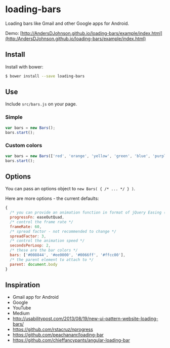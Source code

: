 loading-bars
============

Loading bars like Gmail and other Google apps for Android.

Demo: [http://AndersDJohnson.github.io/loading-bars/example/index.html](http:/AndersDJohnson.github.io/loading-bars/example/index.html)


## Install

Install with bower:

```sh
$ bower install --save loading-bars
```

## Use

Include `src/bars.js` on your page.

### Simple

```js
var bars = new Bars();
bars.start();

```

### Custom colors

```js
var bars = new Bars(['red', 'orange', 'yellow', 'green', 'blue', 'purple']);
bars.start();

```

## Options

You can pass an options object to `new Bars( { /* ... */ } )`.

Here are more options - the current defaults:

```js
{
  /* you can provide an animation function in format of jQuery Easing (http://gsgd.co.uk/sandbox/jquery/easing/) */
  progressFn: easeOutQuad,
  /* control the frame rate */
  frameRate: 60,
  /* spread factor - not recommended to change */
  spreadFactor: 3,
  /* control the animation speed */
  secondsPerLoop: 2,
  /* these are the bar colors */
  bars: ['#008844', '#ee0000', '#0066ff', '#ffcc00'],
  /* the parent element to attach to */
  parent: document.body
}
```


## Inspiration

* Gmail app for Android
* Google
* YouTube
* Medium
* http://usabilitypost.com/2013/08/19/new-ui-pattern-website-loading-bars/
* https://github.com/rstacruz/nprogress
* https://github.com/peachananr/loading-bar
* https://github.com/chieffancypants/angular-loading-bar

